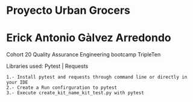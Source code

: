 # Proyecto Urban Grocers 
# Erick Antonio Gàlvez Arredondo

Cohort 20 Quality Assurance Engineering bootcamp TripleTen

Libraries used: Pytest | Requests

    1.- Install pytest and requests through command line or directly in your IDE
    2.- Create a Run confirguration to pytest
    3.- Execute create_kit_name_kit_test.py with pytest
